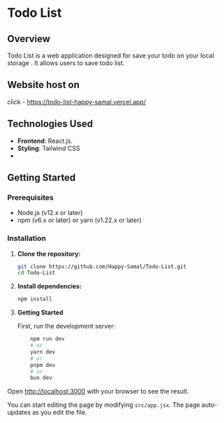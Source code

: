 # Todo List

## Overview

Todo List is a web application designed for save your todo on your local storage . It allows users to save todo list.

## Website host on

click - https://todo-list-happy-samal.vercel.app/

## Technologies Used

- **Frontend**: React.js.  
- **Styling**: Tailwind CSS
- 
## Getting Started

### Prerequisites

- Node.js (v12.x or later)
- npm (v6.x or later) or yarn (v1.22.x or later)

### Installation

1. **Clone the repository:**

   ```sh
   git clone https://github.com/Happy-Samal/Todo-List.git
   cd Todo-List
    ```

1. **Install dependencies:**

   ```sh
   npm install

   ```

 4. **Getting Started**

    First, run the development server:

    ```sh
        npm run dev
        # or
        yarn dev
        # or
        pnpm dev
        # or
        bun dev
     ```

Open [http://localhost:3000](http://localhost:3000) with your browser to see the result.

You can start editing the page by modifying `src/app.jsx`. The page auto-updates as you edit the file.
